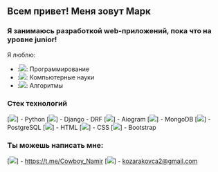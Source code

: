 ## Всем привет! Меня зовут Марк

### Я занимаюсь разработкой web-приложений, пока что на уровне junior!

Я люблю:
- :<img src="https://img.icons8.com/external-itim2101-lineal-color-itim2101/64/undefined/external-programming-engineering-itim2101-lineal-color-itim2101.png"/>: Программирование
- :<img src="https://img.icons8.com/external-flaticons-lineal-color-flat-icons/64/undefined/external-byte-computer-science-flaticons-lineal-color-flat-icons.png"/>: Компьютерные науки 
- :<img src="https://img.icons8.com/external-flaticons-flat-flat-icons/64/undefined/external-computer-science-computer-science-flaticons-flat-flat-icons.png"/>: Алгоритмы


### Стек технологий
[<img src="https://img.icons8.com/color/48/undefined/python--v1.png"/>] - Python
[<img src="https://img.icons8.com/external-tal-revivo-shadow-tal-revivo/24/undefined/external-django-a-high-level-python-web-framework-that-encourages-rapid-development-logo-shadow-tal-revivo.png"/>] - Django
      - DRF
[<img src="https://img.icons8.com/fluency/48/undefined/retro-robot.png"/>] - Aiogram
[<img src="https://img.icons8.com/color/48/undefined/mongodb.png"/>] - MongoDB
[<img src="https://img.icons8.com/color/48/undefined/postgreesql.png"/>] - PostgreSQL
[<img src="https://img.icons8.com/color/48/undefined/html-5--v1.png"/>] - HTML
[<img src="https://img.icons8.com/color/48/undefined/css3.png"/>] - CSS
[<img src="https://img.icons8.com/color/48/undefined/bootstrap.png"/>] - Bootstrap

### Ты можешь написать мне:
[<img src="https://img.icons8.com/color/48/undefined/telegram-app--v1.png"/>] - https://t.me/Cowboy_Namir
[<img src="https://img.icons8.com/fluency/48/undefined/gmail.png"/>] - kozarakovca2@gmail.com